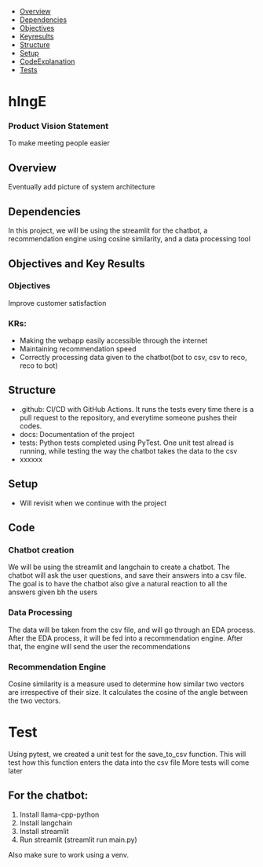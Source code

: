   - [Overview](#Overview)
  - [Dependencies](#Dependencies)
  - [Objectives](#Objectives)
  - [Keyresults](#KRs)
  - [Structure](#Structure)
  - [Setup](#Setup)
  - [CodeExplanation](#Code)
  - [Tests](#Tests)


# hIngE
### Product Vision Statement
  To make meeting people easier 

## Overview
  Eventually add picture of system architecture


## Dependencies
  In this project, we will be using the streamlit for the chatbot, a recommendation engine using cosine similarity, and a data processing tool

## Objectives and Key Results
### Objectives
   Improve customer satisfaction
### KRs:
   * Making the webapp easily accessible through the internet
   * Maintaining recommendation speed
   * Correctly processing data given to the chatbot(bot to csv, csv to reco, reco to bot)


## Structure
* .github: CI/CD with GitHub Actions. It runs the tests every time there is a pull request to the repository, and everytime someone pushes their codes.
* docs: Documentation of the project
* tests: Python tests completed using PyTest. One unit test alread is running, while testing the way the chatbot takes the data to the csv
* xxxxxx

## Setup
* Will revisit when we continue with the project

## Code
### Chatbot creation
  We will be using the streamlit and langchain to create a chatbot. The chatbot will ask the user questions, and save their answers into a csv file. The goal is to have the chatbot also give a natural reaction to all the answers given bh the users
### Data Processing
  The data will be taken from the csv file, and will go through an EDA process. After the EDA process, it will be fed into a recommendation engine. After that, the engine will send the user the recommendations
### Recommendation Engine
  Cosine similarity is a measure used to determine how similar two vectors are irrespective of their size. It calculates the cosine of the angle between the two vectors.

# Test
  Using pytest, we created a unit test for the save_to_csv function. This will test how this function enters the data into the csv file
  More tests will come later

## For the chatbot:
1. Install llama-cpp-python
2. Install langchain
3. Install streamlit
4. Run streamlit (streamlit run main.py)

Also make sure to work using a venv. 
